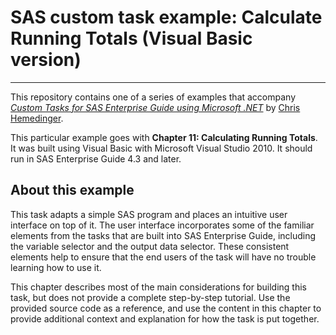 # SAS custom task example: Calculate Running Totals (Visual Basic version)
***
This repository contains one of a series of examples that accompany
[_Custom Tasks for SAS Enterprise Guide using Microsoft .NET_](https://support.sas.com/pubscat/bookdetails.jsp?pc=61874)
by [Chris Hemedinger](http://support.sas.com/hemedinger).

This particular example goes with
**Chapter 11:  Calculating Running Totals**.  It was built using Visual Basic
with Microsoft Visual Studio 2010.  It should run in SAS Enterprise Guide 4.3 and later.

## About this example
This task adapts a simple SAS program and places an intuitive user 
interface on top of it.  The user interface incorporates 
some of the familiar elements from the tasks that are built into 
SAS Enterprise Guide, including the variable selector and the 
output data selector.  These consistent 
elements help to ensure that the end users of the task will have no 
trouble learning how to use it.

This chapter describes most of the main considerations for building this task, 
but does not provide a complete step-by-step tutorial.  Use the provided source code 
as a reference, and use the content in this chapter to provide 
additional context and explanation for how the task is put together.

